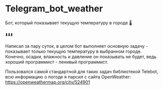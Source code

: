 # Telegram_bot_weather
Бот, который показывает текущую температуру в городе 🌡

⬇️⬇️⬇️

Написал за пару суток, в целом бот выполняет основную задачу - показывает только текущую температуру в выбранном городе. Конечно, осадки, влажность и давление он показывать не будет, ведь хороший программист - ленивый программист.   

Пользовался самой стандартной для таких задач библиотекой Telebot, всю информацию о погоде я парсил с сайта OpenWeather:  https://openweathermap.org/city/524901
